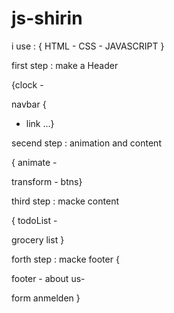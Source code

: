 # js-shirin

i use : 
{ HTML - CSS - JAVASCRIPT }
 
first step : make a Header 

 {clock - 

navbar  {
- link ...}


secend step : animation and content

 { animate -

 transform - btns}


third step : macke content 

{ todoList - 

grocery list }


forth step : macke footer {

footer - about us-

form anmelden }
